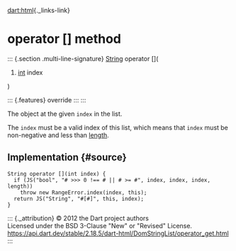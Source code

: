 [dart:html](../../dart-html/dart-html-library){._links-link}

operator \[\] method
====================

::: {.section .multi-line-signature}
[String](../../dart-core/string-class) operator \[\](

1.  [int](../../dart-core/int-class) index

)

::: {.features}
override
:::
:::

The object at the given `index` in the list.

The `index` must be a valid index of this list, which means that `index`
must be non-negative and less than [length](length).

Implementation {#source}
--------------

``` {.language-dart data-language="dart"}
String operator [](int index) {
  if (JS("bool", "# >>> 0 !== # || # >= #", index, index, index, length))
    throw new RangeError.index(index, this);
  return JS("String", "#[#]", this, index);
}
```

::: {._attribution}
© 2012 the Dart project authors\
Licensed under the BSD 3-Clause \"New\" or \"Revised\" License.\
<https://api.dart.dev/stable/2.18.5/dart-html/DomStringList/operator_get.html>
:::
